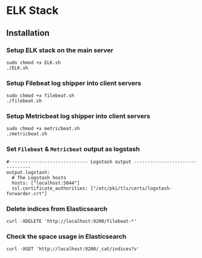 # ELK Stack

## Installation

### Setup ELK stack on the main server
```
sudo chmod +x ELK.sh
./ELK.sh
```

### Setup Filebeat log shipper into client servers
```
sudo chmod +x filebeat.sh
./filebeat.sh
```

### Setup Metricbeat log shipper into client servers
```
sudo chmod +x metricbeat.sh
./metricbeat.sh
```

### Set `Filebeat` & `Metricbeat` output as logstash
```
#----------------------------- Logstash output --------------------------------
output.logstash:
  # The Logstash hosts
  hosts: ["localhost:5044"]
  ssl.certificate_authorities: ["/etc/pki/tls/certs/logstash-forwarder.crt"]
```

### Delete indices from Elasticsearch
```
curl -XDELETE 'http://localhost:9200/filebeat-*'
```

### Check the space usage in Elasticsearch
```
curl -XGET 'http://localhost:9200/_cat/indices?v'
```
